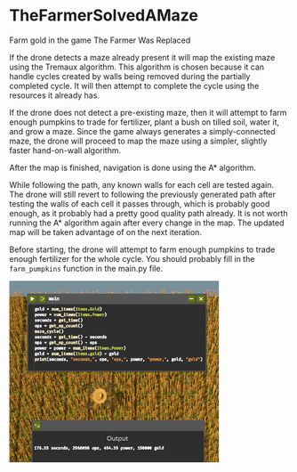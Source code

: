 # TheFarmerSolvedAMaze
Farm gold in the game The Farmer Was Replaced

If the drone detects a maze already present it will map the existing maze using the Tremaux algorithm. This algorithm is chosen because it can handle cycles created by walls being removed during the partially completed cycle. It will then attempt to complete the cycle using the resources it already has.

If the drone does not detect a pre-existing maze, then it will attempt to farm enough pumpkins to trade for fertilizer, plant a bush on tilled soil, water it, and grow a maze. Since the game always generates a simply-connected maze, the drone will proceed to map the maze using a simpler, slightly faster hand-on-wall algorithm.

After the map is finished, navigation is done using the A* algorithm.

While following the path, any known walls for each cell are tested again. The drone will still revert to following the previously generated path after testing the walls of each cell it passes through, which is probably good enough, as it probably had a pretty good quality path already. It is not worth running the A* algorithm again after every change in the map. The updated map will be taken advantage of on the next iteration.

Before starting, the drone will attempt to farm enough pumpkins to trade enough fertilizer for the whole cycle. You should probably fill in the `farm_pumpkins` function in the main.py file.

![176.55 seconds, 2966096 ops, 494.35 power, 150000 gold](screenshot.png)
